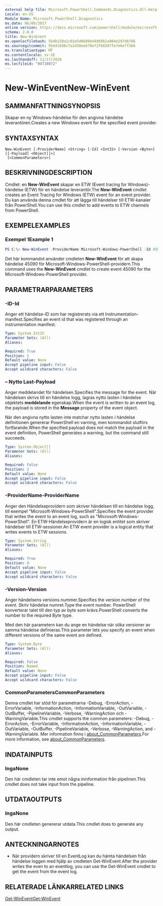 ```yaml
---
external help file: Microsoft.PowerShell.Commands.Diagnostics.dll-Help.xml
Locale: en-US
Module Name: Microsoft.PowerShell.Diagnostics
ms.date: 06/09/2017
online version: https://docs.microsoft.com/powershell/module/microsoft.powershell.diagnostics/new-winevent?view=powershell-7.2&WT.mc_id=ps-gethelp
schema: 2.0.0
title: New-WinEvent
ms.openlocfilehash: 5b4b150a1c02e5d0689b44db9b2a984e297db766
ms.sourcegitcommit: 95d41698c7a2450eeb70ef2fb6507fe7e6eff3b6
ms.translationtype: MT
ms.contentlocale: sv-SE
ms.lasthandoff: 11/17/2020
ms.locfileid: "94710872"
---
```

# <span data-ttu-id="65f48-102">New-WinEvent</span><span class="sxs-lookup"><span data-stu-id="65f48-102">New-WinEvent</span></span>

## <span data-ttu-id="65f48-103">SAMMANFATTNING</span><span class="sxs-lookup"><span data-stu-id="65f48-103">SYNOPSIS</span></span>
<span data-ttu-id="65f48-104">Skapar en ny Windows-händelse för den angivna händelse leverantören.</span><span class="sxs-lookup"><span data-stu-id="65f48-104">Creates a new Windows event for the specified event provider.</span></span>

## <span data-ttu-id="65f48-105">SYNTAX</span><span class="sxs-lookup"><span data-stu-id="65f48-105">SYNTAX</span></span>

```
New-WinEvent [-ProviderName] <String> [-Id] <Int32> [-Version <Byte>] [[-Payload] <Object[]>]
 [<CommonParameters>]
```

## <span data-ttu-id="65f48-106">BESKRIVNING</span><span class="sxs-lookup"><span data-stu-id="65f48-106">DESCRIPTION</span></span>

<span data-ttu-id="65f48-107">Cmdlet: en **New-WinEvent** skapar en ETW (Event tracing for Windows)-händelse (ETW) för en händelse leverantör.</span><span class="sxs-lookup"><span data-stu-id="65f48-107">The **New-WinEvent** cmdlet creates an Event Tracing for Windows (ETW) event for an event provider.</span></span>
<span data-ttu-id="65f48-108">Du kan använda denna cmdlet för att lägga till händelser till ETW-kanaler från PowerShell.</span><span class="sxs-lookup"><span data-stu-id="65f48-108">You can use this cmdlet to add events to ETW channels from PowerShell.</span></span>

## <span data-ttu-id="65f48-109">EXEMPEL</span><span class="sxs-lookup"><span data-stu-id="65f48-109">EXAMPLES</span></span>

### <span data-ttu-id="65f48-110">Exempel 1</span><span class="sxs-lookup"><span data-stu-id="65f48-110">Example 1</span></span>

```powershell
PS C:\> New-WinEvent -ProviderName Microsoft-Windows-PowerShell -Id 45090 -Payload @("Workflow", "Running")
```

<span data-ttu-id="65f48-111">Det här kommandot använder cmdleten **New-WinEvent** för att skapa händelse 45090 för Microsoft-Windows-PowerShell-providern.</span><span class="sxs-lookup"><span data-stu-id="65f48-111">This command uses the **New-WinEvent** cmdlet to create event 45090 for the Microsoft-Windows-PowerShell provider.</span></span>

## <span data-ttu-id="65f48-112">PARAMETRAR</span><span class="sxs-lookup"><span data-stu-id="65f48-112">PARAMETERS</span></span>

### <span data-ttu-id="65f48-113">-ID</span><span class="sxs-lookup"><span data-stu-id="65f48-113">-Id</span></span>

<span data-ttu-id="65f48-114">Anger ett händelse-ID som har registrerats via ett Instrumentation-manifest.</span><span class="sxs-lookup"><span data-stu-id="65f48-114">Specifies an event id that was registered through an instrumentation manifest.</span></span>

```yaml
Type: System.Int32
Parameter Sets: (All)
Aliases:

Required: True
Position: 1
Default value: None
Accept pipeline input: False
Accept wildcard characters: False
```

### <span data-ttu-id="65f48-115">– Nytto Last</span><span class="sxs-lookup"><span data-stu-id="65f48-115">-Payload</span></span>

<span data-ttu-id="65f48-116">Anger meddelandet för händelsen.</span><span class="sxs-lookup"><span data-stu-id="65f48-116">Specifies the message for the event.</span></span> <span data-ttu-id="65f48-117">När händelsen skrivs till en händelse logg, lagras nytto lasten i händelse objektets **meddelande** egenskap.</span><span class="sxs-lookup"><span data-stu-id="65f48-117">When the event is written to an event log, the payload is stored in the **Message** property of the event object.</span></span>

<span data-ttu-id="65f48-118">När den angivna nytto lasten inte matchar nytto lasten i händelse definitionen genererar PowerShell en varning, men kommandot slutförs fortfarande.</span><span class="sxs-lookup"><span data-stu-id="65f48-118">When the specified payload does not match the payload in the event definition, PowerShell generates a warning, but the command still succeeds.</span></span>

```yaml
Type: System.Object[]
Parameter Sets: (All)
Aliases:

Required: False
Position: 2
Default value: None
Accept pipeline input: False
Accept wildcard characters: False
```

### <span data-ttu-id="65f48-119">-ProviderName</span><span class="sxs-lookup"><span data-stu-id="65f48-119">-ProviderName</span></span>

<span data-ttu-id="65f48-120">Anger den Händelseprovidern som skriver händelsen till en händelse logg, till exempel "Microsoft-Windows-PowerShell".</span><span class="sxs-lookup"><span data-stu-id="65f48-120">Specifies the event provider that writes the event to an event log, such as "Microsoft-Windows-PowerShell".</span></span> <span data-ttu-id="65f48-121">En ETW-Händelseprovidern är en logisk entitet som skriver händelser till ETW-sessioner.</span><span class="sxs-lookup"><span data-stu-id="65f48-121">An ETW event provider is a logical entity that writes events to ETW sessions.</span></span>

```yaml
Type: System.String
Parameter Sets: (All)
Aliases:

Required: True
Position: 0
Default value: None
Accept pipeline input: False
Accept wildcard characters: False
```

### <span data-ttu-id="65f48-122">-Version</span><span class="sxs-lookup"><span data-stu-id="65f48-122">-Version</span></span>

<span data-ttu-id="65f48-123">Anger händelsens versions nummer.</span><span class="sxs-lookup"><span data-stu-id="65f48-123">Specifies the version number of the event.</span></span> <span data-ttu-id="65f48-124">Skriv händelse numret.</span><span class="sxs-lookup"><span data-stu-id="65f48-124">Type the event number.</span></span> <span data-ttu-id="65f48-125">PowerShell konverterar talet till den typ av byte som krävs.</span><span class="sxs-lookup"><span data-stu-id="65f48-125">PowerShell converts the number to the required Byte type.</span></span>

<span data-ttu-id="65f48-126">Med den här parametern kan du ange en händelse när olika versioner av samma händelse definieras.</span><span class="sxs-lookup"><span data-stu-id="65f48-126">This parameter lets you specify an event when different versions of the same event are defined.</span></span>

```yaml
Type: System.Byte
Parameter Sets: (All)
Aliases:

Required: False
Position: Named
Default value: None
Accept pipeline input: False
Accept wildcard characters: False
```

### <span data-ttu-id="65f48-127">CommonParameters</span><span class="sxs-lookup"><span data-stu-id="65f48-127">CommonParameters</span></span>

<span data-ttu-id="65f48-128">Denna cmdlet har stöd för parametrarna -Debug, -ErrorAction, -ErrorVariable, -InformationAction, -InformationVariable, -OutVariable, -OutBuffer, -PipelineVariable, -Verbose, -WarningAction och -WarningVariable.</span><span class="sxs-lookup"><span data-stu-id="65f48-128">This cmdlet supports the common parameters: -Debug, -ErrorAction, -ErrorVariable, -InformationAction, -InformationVariable, -OutVariable, -OutBuffer, -PipelineVariable, -Verbose, -WarningAction, and -WarningVariable.</span></span> <span data-ttu-id="65f48-129">Mer information finns i [about_CommonParameters](https://go.microsoft.com/fwlink/?LinkID=113216).</span><span class="sxs-lookup"><span data-stu-id="65f48-129">For more information, see [about_CommonParameters](https://go.microsoft.com/fwlink/?LinkID=113216).</span></span>

## <span data-ttu-id="65f48-130">INDATA</span><span class="sxs-lookup"><span data-stu-id="65f48-130">INPUTS</span></span>

### <span data-ttu-id="65f48-131">Inga</span><span class="sxs-lookup"><span data-stu-id="65f48-131">None</span></span>

<span data-ttu-id="65f48-132">Den här cmdleten tar inte emot några ininformation från pipelinen.</span><span class="sxs-lookup"><span data-stu-id="65f48-132">This cmdlet does not take input from the pipeline.</span></span>

## <span data-ttu-id="65f48-133">UTDATA</span><span class="sxs-lookup"><span data-stu-id="65f48-133">OUTPUTS</span></span>

### <span data-ttu-id="65f48-134">Inga</span><span class="sxs-lookup"><span data-stu-id="65f48-134">None</span></span>

<span data-ttu-id="65f48-135">Den här cmdleten genererar utdata.</span><span class="sxs-lookup"><span data-stu-id="65f48-135">This cmdlet does to generate any output.</span></span>

## <span data-ttu-id="65f48-136">ANTECKNINGAR</span><span class="sxs-lookup"><span data-stu-id="65f48-136">NOTES</span></span>

* <span data-ttu-id="65f48-137">När providern skriver till en EventLog kan du hämta händelsen från händelse loggen med hjälp av cmdleten Get-WinEvent.</span><span class="sxs-lookup"><span data-stu-id="65f48-137">After the provider writes the even to an eventlog, you can use the Get-WinEvent cmdlet to get the event from the event log.</span></span>

## <span data-ttu-id="65f48-138">RELATERADE LÄNKAR</span><span class="sxs-lookup"><span data-stu-id="65f48-138">RELATED LINKS</span></span>

[<span data-ttu-id="65f48-139">Get-WinEvent</span><span class="sxs-lookup"><span data-stu-id="65f48-139">Get-WinEvent</span></span>](Get-WinEvent.md)

